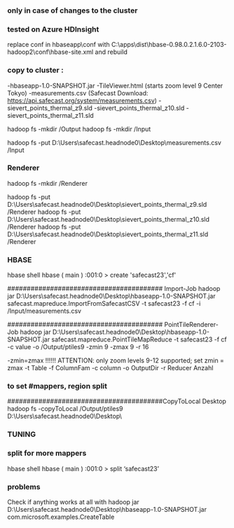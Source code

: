 ### only in case of changes to the cluster
### tested on Azure HDInsight

replace conf in 
hbaseapp\conf 
with
C:\apps\dist\hbase-0.98.0.2.1.6.0-2103-hadoop2\conf\hbase-site.xml 
and rebuild

### copy to cluster :
-hbaseapp-1.0-SNAPSHOT.jar
-TileViewer.html (starts zoom level 9 Center Tokyo)
-measurements.csv (Safecast Download: https://api.safecast.org/system/measurements.csv)
-sievert_points_thermal_z9.sld
-sievert_points_thermal_z10.sld
-sievert_points_thermal_z11.sld


hadoop fs -mkdir /Output
hadoop fs -mkdir /Input

hadoop fs -put D:\Users\safecast.headnode0\Desktop\measurements.csv /Input



### Renderer

hadoop fs -mkdir /Renderer

hadoop fs -put D:\Users\safecast.headnode0\Desktop\sievert_points_thermal_z9.sld /Renderer
hadoop fs -put D:\Users\safecast.headnode0\Desktop\sievert_points_thermal_z10.sld /Renderer
hadoop fs -put D:\Users\safecast.headnode0\Desktop\sievert_points_thermal_z11.sld /Renderer



### HBASE

hbase shell
hbase ( main ) :001:0 > create 'safecast23','cf'



######################################## Import-Job
hadoop jar D:\Users\safecast.headnode0\Desktop\hbaseapp-1.0-SNAPSHOT.jar safecast.mapreduce.ImportFromSafecastCSV -t safecast23 -f cf -i /Input/measurements.csv



######################################## PointTileRenderer-Job 
hadoop jar D:\Users\safecast.headnode0\Desktop\hbaseapp-1.0-SNAPSHOT.jar safecast.mapreduce.PointTileMapReduce -t safecast23 -f cf -c value -o /Output/ptiles9 -zmin 9 -zmax 9 -r 16


-zmin=zmax !!!!!! ATTENTION: only zoom levels 9-12 supported; set zmin = zmax 
-t Table
-f ColumnFam
-c column
-o OutputDir
-r Reducer Anzahl
### to set #mappers, region split


########################################CopyToLocal Desktop
hadoop fs -copyToLocal /Output/ptiles9 D:\Users\safecast.headnode0\Desktop\



### TUNING
### split for more mappers 
hbase shell
hbase ( main ) :001:0 > split ‘safecast23’



### problems
Check if anything works at all with
hadoop jar D:\Users\safecast.headnode0\Desktop\hbaseapp-1.0-SNAPSHOT.jar com.microsoft.examples.CreateTable

















